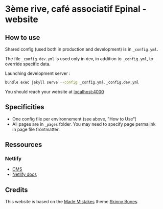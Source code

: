 # 3ème rive, café associatif Epinal - website

## How to use

Shared config (used both in production and development) is in `_config.yml`.

The file `_config.dev.yml` is used only in dev, in addition to `_config.yml`, to override specific data.

Launching development server :

```bash
bundle exec jekyll serve --config _config.yml,_config.dev.yml
```
You should reach your website at [localhost:4000](localhost:4000)


## Specificities

- One config file per environnement (see above, "How to Use")
- All pages are in `_pages` folder. You may need to specify page permalink in page file frontmatter.


## Ressources

### Netlify

- [CMS](https://www.netlifycms.org/)
- [Netlify docs](https://www.netlify.com/docs/)


## Credits

This website is based on the [Made Mistakes](http://mademistakes.com)  theme [Skinny Bones](http://mmistakes.github.io/skinny-bones-jekyll/).
